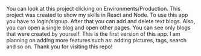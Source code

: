 You can look at this project clicking on Environments/Production.
This project was created to show my skills in React and Node.
To use this app you have to login/signup.
After that you can add and delete text blogs. Also, you can open a single blog and open other pages.
You can see only blogs that were created by yourself.
This is the first version of this app. I am planning on adding more features such as: adding pictures, tags, search and so on.
Thank you for visiting this repo!
